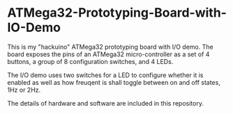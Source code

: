 # ATMega32-Prototyping-Board-with-IO-Demo

This is my "hackuino" ATMega32 prototyping board with I/O demo. The board exposes the pins of an ATMega32 micro-controller as a set of 4 buttons, a group of 8 configuration switches, and 4 LEDs. 

The I/O demo uses two switches for a LED to configure whether it is enabled as well as how freuqent is shall toggle between on and off states, 1Hz or 2Hz. 

The details of hardware and software are included in this repository.
